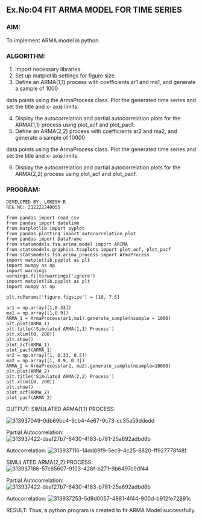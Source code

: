 ## Ex.No:04   FIT ARMA MODEL FOR TIME SERIES
 



### AIM:
To implement ARMA model in python.
### ALGORITHM:
1. Import necessary libraries.
2. Set up matplotlib settings for figure size.
3. Define an ARMA(1,1) process with coefficients ar1 and ma1, and generate a sample of 1000

data points using the ArmaProcess class. Plot the generated time series and set the title and x-
axis limits.

4. Display the autocorrelation and partial autocorrelation plots for the ARMA(1,1) process using
plot_acf and plot_pacf.
5. Define an ARMA(2,2) process with coefficients ar2 and ma2, and generate a sample of 10000

data points using the ArmaProcess class. Plot the generated time series and set the title and x-
axis limits.

6. Display the autocorrelation and partial autocorrelation plots for the ARMA(2,2) process using
plot_acf and plot_pacf.

### PROGRAM:
```
DEVELOPED BY: LOKESH R
REG NO: 212222240055
```


```
from pandas import read_csv
from pandas import datetime
from matplotlib import pyplot
from pandas.plotting import autocorrelation_plot
from pandas import DataFrame
from statsmodels.tsa.arima_model import ARIMA
from statsmodels.graphics.tsaplots import plot_acf, plot_pacf
from statsmodels.tsa.arima_process import ArmaProcess
import matplotlib.pyplot as plt
import numpy as np
import warnings
warnings.filterwarnings('ignore')
import matplotlib.pyplot as plt
import numpy as np

plt.rcParams['figure.figsize'] = [10, 7.5]

ar1 = np.array([1,0.33])
ma1 = np.array([1,0.9])
ARMA_1 = ArmaProcess(ar1,ma1).generate_sample(nsample = 1000)
plt.plot(ARMA_1)
plt.title('Simulated ARMA(1,1) Process')
plt.xlim([0, 200])
plt.show()
plot_acf(ARMA_1)
plot_pacf(ARMA_1)
ar2 = np.array([1, 0.33, 0.5])
ma2 = np.array([1, 0.9, 0.3])
ARMA_2 = ArmaProcess(ar2, ma2).generate_sample(nsample=10000)
plt.plot(ARMA_2)
plt.title('Simulated ARMA(2,2) Process')
plt.xlim([0, 200])
plt.show()
plot_acf(ARMA_2)
plot_pacf(ARMA_2)
```
OUTPUT:
SIMULATED ARMA(1,1) PROCESS:


![313937049-0db69bc4-9cb4-4e67-9c73-cc35a59ddedd](https://github.com/LokeshRajamani/TSA_EXP4/assets/120544804/2e28afb3-1177-4d6c-921d-2bed3a681eb3)



Partial Autocorrelation:
![313937422-daaf27b7-6430-4163-b781-25a692adbd8b](https://github.com/LokeshRajamani/TSA_EXP4/assets/120544804/9af08292-f42a-4b22-84fa-a685a087d73c)





Autocorrelation:
![313937116-14dd69f9-5ec9-4c25-8820-ff927778f48f](https://github.com/LokeshRajamani/TSA_EXP4/assets/120544804/bdd46da9-8e91-424f-aafa-02ab03378e43)





SIMULATED ARMA(2,2) PROCESS:
![313937186-57c65607-9103-426f-b271-9b6497c9df44](https://github.com/LokeshRajamani/TSA_EXP4/assets/120544804/a7c2ca06-1618-4db7-911c-d58bad337790)





Partial Autocorrelation:
![313937422-daaf27b7-6430-4163-b781-25a692adbd8b](https://github.com/LokeshRajamani/TSA_EXP4/assets/120544804/ac1ac50c-3e69-45df-97fa-001e1752a787)



Autocorrelation:
![313937253-5d9d0057-4881-4f44-900d-b912fe72891c](https://github.com/LokeshRajamani/TSA_EXP4/assets/120544804/ed57027b-417b-4c55-b311-2a045cf2af18)

RESULT:
Thus, a python program is created to fir ARMA Model successfully.

